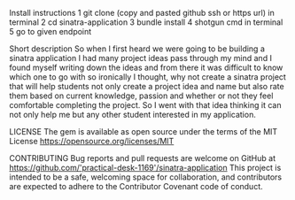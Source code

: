Install instructions
1 git clone (copy and pasted github ssh or https url) in terminal
2 cd sinatra-application
3 bundle install 
4 shotgun cmd in terminal
5 go to given endpoint

Short description
So when I first heard we were going to be building a sinatra application I had many project ideas pass through my mind and I found myself writing down the ideas and from there it was difficult to know which one to go with so ironically I thought, why not create a sinatra project that will help students not only create a project idea and name but also rate them based on current knowledge, passion and whether or not they feel comfortable completing the project. So I went with that idea thinking it can not only help me but any other student interested in my application.

LICENSE
The gem is available as open source under the terms of the MIT License https://opensource.org/licenses/MIT

CONTRIBUTING
Bug reports and pull requests are welcome on GitHub at https://github.com/'practical-desk-1169'/sinatra-application This project is intended to be a safe, welcoming space for collaboration, and contributors are expected to adhere to the Contributor Covenant code of conduct.






